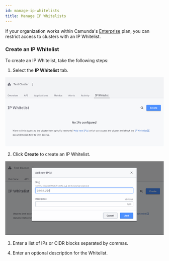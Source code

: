 ```yaml
---
id: manage-ip-whitelists
title: Manage IP Whitelists
---
```


If your organization works within Camunda's [Enterprise](https://camunda.com/enterprise/) plan, you can restrict access to clusters with an IP Whitelist.

### Create an IP Whitelist

To create an IP Whitelist, take the following steps:

1. Select the **IP Whitelist** tab.

![cluster-details](./img/cluster-detail-ip-whitelists.png)

2. Click **Create** to create an IP Whitelist.

![create-alert](./img/cluster-detail-create-ip-whitelist.png)

3. Enter a list of IPs or CIDR blocks separated by commas.

4. Enter an optional description for the Whitelist.
